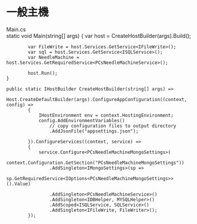 # 一般主機

Main.cs  
    static void Main(string[] args)
    {
            var host = CreateHostBuilder(args).Build();
            
            var FileWrite = host.Services.GetService<IFileWrite>();
            var sql = host.Services.GetService<ISQLService>();
            var NeedleMachine = host.Services.GetRequiredService<PCsNeedleMachineService>();
            
            host.Run();
    }

    public static IHostBuilder CreateHostBuilder(string[] args) =>
            Host.CreateDefaultBuilder(args).ConfigureAppConfiguration((context, config) =>
            {
                IHostEnvironment env = context.HostingEnvironment;
                config.AddEnvironmentVariables()
                    // copy configuration files to output directory
                    .AddJsonFile("appsettings.json");
                
            }).ConfigureServices((context, service) =>
            {
                service.Configure<PCsNeedleMachineMongoSettings>(
                   context.Configuration.GetSection("PCsNeedleMachineMongoSettings"))
                    .AddSingleton<IMongoSettings>(sp =>
                        sp.GetRequiredService<IOptions<PCsNeedleMachineMongoSettings>>().Value)

                    .AddSingleton<PCsNeedleMachineService>()
                    .AddSingleton<IDBHelper, MYSQLHelper>()
                    .AddScoped<ISQLService, SQLService>()
                    .AddSingleton<IFileWrite, FileWriter>();
            });
